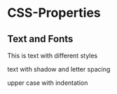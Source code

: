 <!DOCTYPE html>
<html lang="en">
<head>
    <meta charset="UTF-8">
    <meta name="viewport" content="width=device-width, initial-scale=1.0">
    <title>CSS properties</title>
    <link rel="stylesheet" href="prop_style.css">
</head>
<body>
    <div class="container">
        <h1 class="main-header">CSS-Properties</h1>
        <section class="text-section">
            <h2>Text and Fonts</h2>
            <p class="text-demo">This is text with different styles</p>
            <p class="text-shadow">text with shadow and letter spacing</p>
            <p class="text-transform">upper case with indentation</p>
        </section>
    </div>
</body>
</html>
